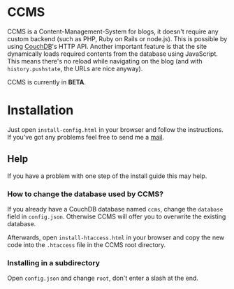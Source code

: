 # CCMS

CCMS is a Content-Management-System for blogs, it doesn't require any custom backend (such as PHP, Ruby on Rails or node.js). This is possible by using [CouchDB](http://couchdb.apache.org)'s HTTP API. Another important feature is that the site dynamically loads required contents from the database using JavaScript. This means there's no reload while navigating on the blog (and with `history.pushstate`, the URLs are nice anyway).
	
CCMS is currently in **BETA**.

# Installation

Just open `install-config.html` in your browser and follow the instructions. If you've got any problems feel free to send me a [mail](mailto:luis@luisgerhorst.de).

## Help

If you have a problem with one step of the install guide this may help.

### How to change the database used by CCMS?

If you already have a CouchDB database named `ccms`, change the `database` field in `config.json`. Otherwise CCMS will offer you to overwrite  the existing database.

Afterwards, open `install-htaccess.html` in your browser and copy the new code into the `.htaccess` file in the CCMS root directory.

### Installing in a subdirectory

Open `config.json` and change `root`, don't enter a slash at the end.